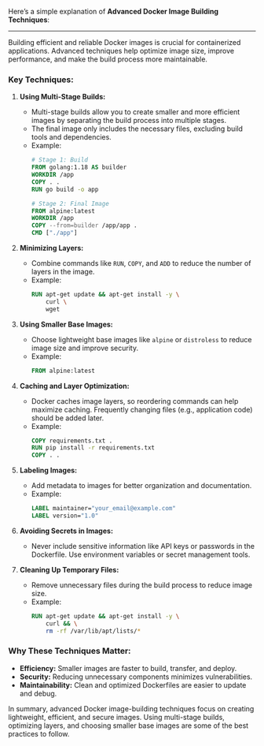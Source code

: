 Here’s a simple explanation of **Advanced Docker Image Building Techniques**:

---

Building efficient and reliable Docker images is crucial for containerized applications. Advanced techniques help optimize image size, improve performance, and make the build process more maintainable.

### **Key Techniques:**

1. **Using Multi-Stage Builds:**  
   - Multi-stage builds allow you to create smaller and more efficient images by separating the build process into multiple stages.  
   - The final image only includes the necessary files, excluding build tools and dependencies.  
   - Example:  
     ```dockerfile
     # Stage 1: Build
     FROM golang:1.18 AS builder
     WORKDIR /app
     COPY . .
     RUN go build -o app

     # Stage 2: Final Image
     FROM alpine:latest
     WORKDIR /app
     COPY --from=builder /app/app .
     CMD ["./app"]
     ```

2. **Minimizing Layers:**  
   - Combine commands like `RUN`, `COPY`, and `ADD` to reduce the number of layers in the image.  
   - Example:  
     ```dockerfile
     RUN apt-get update && apt-get install -y \
         curl \
         wget
     ```

3. **Using Smaller Base Images:**  
   - Choose lightweight base images like `alpine` or `distroless` to reduce image size and improve security.  
   - Example:  
     ```dockerfile
     FROM alpine:latest
     ```

4. **Caching and Layer Optimization:**  
   - Docker caches image layers, so reordering commands can help maximize caching. Frequently changing files (e.g., application code) should be added later.  
   - Example:  
     ```dockerfile
     COPY requirements.txt .
     RUN pip install -r requirements.txt
     COPY . .
     ```

5. **Labeling Images:**  
   - Add metadata to images for better organization and documentation.  
   - Example:  
     ```dockerfile
     LABEL maintainer="your_email@example.com"
     LABEL version="1.0"
     ```

6. **Avoiding Secrets in Images:**  
   - Never include sensitive information like API keys or passwords in the Dockerfile. Use environment variables or secret management tools.

7. **Cleaning Up Temporary Files:**  
   - Remove unnecessary files during the build process to reduce image size.  
   - Example:  
     ```dockerfile
     RUN apt-get update && apt-get install -y \
         curl && \
         rm -rf /var/lib/apt/lists/*
     ```

### **Why These Techniques Matter:**
- **Efficiency:** Smaller images are faster to build, transfer, and deploy.  
- **Security:** Reducing unnecessary components minimizes vulnerabilities.  
- **Maintainability:** Clean and optimized Dockerfiles are easier to update and debug.

In summary, advanced Docker image-building techniques focus on creating lightweight, efficient, and secure images. Using multi-stage builds, optimizing layers, and choosing smaller base images are some of the best practices to follow.